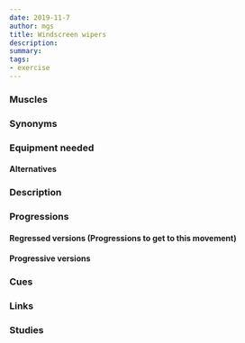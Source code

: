 ```yaml
---
date: 2019-11-7
author: mgs
title: Windscreen wipers
description: 
summary: 
tags: 
- exercise
---
```

### Muscles
### Synonyms
### Equipment needed
#### Alternatives
### Description
### Progressions
#### Regressed versions (Progressions to get to this movement)
#### Progressive versions
### Cues
### Links
### Studies
<!--stackedit_data:
eyJoaXN0b3J5IjpbMTY5NTgxODM0NV19
-->